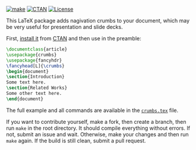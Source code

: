 [![make](https://github.com/yegor256/crumbs/actions/workflows/l3build.yml/badge.svg)](https://github.com/yegor256/crumbs/actions/workflows/l3build.yml)
[![CTAN](https://img.shields.io/ctan/v/crumbs)](https://ctan.org/pkg/crumbs)
[![License](https://img.shields.io/badge/license-MIT-green.svg)](https://github.com/yegor256/crumbs/blob/master/LICENSE.txt)

This LaTeX package adds nagivation crumbs to your document, which
may be very useful for presentation and slide decks.

First, [install it](https://en.wikibooks.org/wiki/LaTeX/Installing_Extra_Packages)
from [CTAN](https://ctan.org/pkg/crumbs) 
and then use in the preamble:

```tex
\documentclass{article}
\usepackage{crumbs}
\usepackage{fancyhdr}
\fancyhead[L]{\crumbs}
\begin{document}
\section{Introduction}
Some text here.
\section{Related Works}
Some other text here.
\end{document}
```

The full example and all commands are available in the 
[`crumbs.tex`](https://github.com/yegor256/crumbs/blob/master/crumbs.tex) file.

If you want to contribute yourself, make a fork, then create a branch, 
then run `make` in the root directory.
It should compile everything without errors. If not, submit an issue and wait.
Otherwise, make your changes and then run `make` again. If the build is
still clean, submit a pull request.

